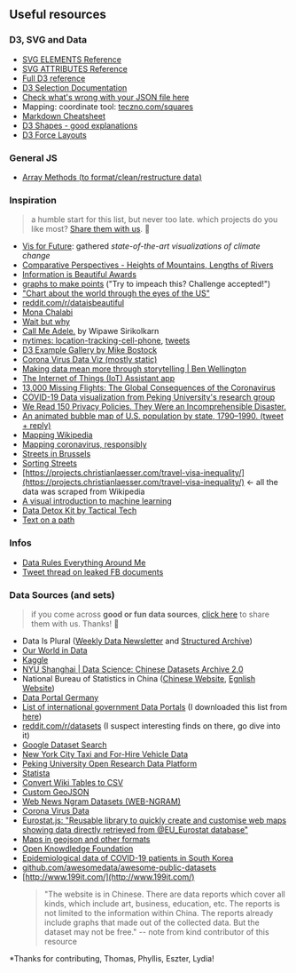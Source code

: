 ## Useful resources


### D3, SVG and Data
- [SVG ELEMENTS Reference](https://developer.mozilla.org/en-US/docs/Web/SVG/Element)
- [SVG ATTRIBUTES Reference](https://developer.mozilla.org/en-US/docs/Web/SVG/Attribute)
- [Full D3 reference](https://github.com/d3/d3/wiki)
- [D3 Selection Documentation](https://github.com/d3/d3-selection)
- [Check what's wrong with your JSON file here](https://jsonlint.com/)
- Mapping: coordinate tool: [teczno.com/squares](http://teczno.com/squares/)
- [Markdown Cheatsheet](https://guides.github.com/features/mastering-markdown/)
- [D3 Shapes - good explanations](https://www.d3indepth.com/shapes/)
- [D3 Force Layouts](https://www.d3indepth.com/force-layout/)

### General JS
- [Array Methods (to format/clean/restructure data)](https://dev.to/thegamefreak720/how-not-to-be-scared-of-js-array-methods-foreach-map-filter-and-reduce-2c13)

### Inspiration
> a humble start for this list, but never too late. which projects do you like most? [Share them with us](https://forms.gle/uQUfHEB1TCVETpZs7). 🍒

- [Vis for Future](https://uclab.fh-potsdam.de/vff/): gathered *state-of-the-art visualizations of climate change*
- [Comparative Perspectives - Heights of Mountains, Lengths of Rivers](http://bibliodyssey.blogspot.com/2008/10/river-deep-mountain-high.html)
- [Information is Beautiful Awards](https://www.informationisbeautifulawards.com/showcase)
- [graphs to make points](https://twitter.com/karim_douieb/status/1181695687005745153) ("Try to impeach this? Challenge accepted!")
- ["Chart about the world through the eyes of the US"](https://pudding.cool/2018/12/countries/)
- [reddit.com/r/dataisbeautiful](https://www.reddit.com/r/dataisbeautiful/)
- [Mona Chalabi](https://www.instagram.com/monachalabi/)
- [Wait but why](https://waitbutwhy.com/)
- [Call Me Adele.](https://medium.com/@wipaweeeeee/call-me-adele-f37162b6ffe5) by Wipawe Sirikolkarn
- [nytimes: location-tracking-cell-phone](https://www.nytimes.com/interactive/2019/12/19/opinion/location-tracking-cell-phone.html), [tweets](https://twitter.com/stuartathompson/status/1207653794462535680)
- [D3 Example Gallery by Mike Bostock](https://observablehq.com/@d3/gallery)
- [Corona Virus Data Viz (mostly static)](https://multimedia.scmp.com/infographics/news/china/article/3047038/wuhan-virus/index.html?)
- [Making data mean more through storytelling | Ben Wellington](https://www.youtube.com/watch?v=6xsvGYIxJok)
- [The Internet of Things (IoT) Assistant app](https://cylab.cmu.edu/news/2020/02/19-privacy-assistant.html)
- [13,000 Missing Flights: The Global Consequences of the Coronavirus](https://www.nytimes.com/interactive/2020/02/21/business/coronavirus-airline-travel.html)
- [COVID-19 Data visualization from Peking University's research group](http://vis.pku.edu.cn/ncov/home.html)
- [We Read 150 Privacy Policies. They Were an Incomprehensible Disaster.](https://www.nytimes.com/interactive/2019/06/12/opinion/facebook-google-privacy-policies.html)
- [An animated bubble map of U.S. population by state, 1790–1990. (tweet + reply)](https://twitter.com/mbostock/status/1232819317055475717?s=20)
- [Mapping Wikipedia](https://www.theatlantic.com/technology/archive/2020/02/where-wikipedias-editors-are-where-they-arent-and-why/605023/)
- [Mapping coronavirus, responsibly](https://www.esri.com/arcgis-blog/products/product/mapping/mapping-coronavirus-responsibly/)
- [Streets in Brussels](https://twitter.com/karim_douieb/status/1235137396418760705)
- [Sorting Streets](http://fakeisthenewreal.org/street-grids/)
- [https://projects.christianlaesser.com/travel-visa-inequality/](https://projects.christianlaesser.com/travel-visa-inequality/) <- all the data was scraped from Wikipedia
- [A visual introduction to machine learning](http://www.r2d3.us/visual-intro-to-machine-learning-part-1/)
- [Data Detox Kit by Tactical Tech](https://datadetoxkit.org/en/home)
- [Text on a path](https://blockbuilder.org/ChandrakantThakkarDigiCorp/c0a2df4928505c9d6a6d42daf6466130)

### Infos

- [Data Rules Everything Around Me](http://dream.netizen.org/)
- [Tweet thread on leaked FB documents](https://twitter.com/WolfieChristl/status/1193990979721793537?s=20)

### Data Sources (and sets)
> if you come across **good or fun data sources**, [click here](https://forms.gle/66oLcntJBgvC3sQaA) to share them with us. Thanks! 🐙


- Data Is Plural ([Weekly Data Newsletter](https://tinyletter.com/data-is-plural) and [Structured Archive](https://docs.google.com/spreadsheets/d/1wZhPLMCHKJvwOkP4juclhjFgqIY8fQFMemwKL2c64vk/edit#gid=0))
- [Our World in Data](https://ourworldindata.org)
- [Kaggle](https://www.kaggle.com/datasets)
- [NYU Shanghai | Data Science: Chinese Datasets Archive 2.0](https://datascience.shanghai.nyu.edu/datasets)
- National Bureau of Statistics in China ([Chinese Website](http://data.stats.gov.cn/easyquery.htm), [Egnlish Website](http://data.stats.gov.cn/english/))
- [Data Portal Germany](https://www.govdata.de/)
- [List of international government Data Portals](gov-data-portals) (I downloaded this list from [here](https://www.data.gov/open-gov/))
- [reddit.com/r/datasets](https://www.reddit.com/r/datasets/) (I suspect interesting finds on there, go dive into it)
- [Google Dataset Search](https://toolbox.google.com/datasetsearch)
- [New York City Taxi and For-Hire Vehicle Data](https://github.com/toddwschneider/nyc-taxi-data)
- [Peking University Open Research Data Platform](https://opendata.pku.edu.cn/)
- [Statista](https://www.statista.com/)
- [Convert Wiki Tables to CSV](https://wikitable2csv.ggor.de/)
- [Custom GeoJSON](https://geojson-maps.ash.ms/)
- [Web News Ngram Datasets (WEB-NGRAM)](https://blog.gdeltproject.org/announcing-the-web-news-ngram-datasets-web-ngram/)
- [Corona Virus Data](https://www.kaggle.com/sudalairajkumar/novel-corona-virus-2019-dataset)
- [Eurostat.js: "Reusable library to quickly create and customise web maps showing data directly retrieved from @EU_Eurostat database"](https://github.com/eurostat/eurostat.js)
- [Maps in geojson and other formats](https://geo.nyu.edu)
- [Open Knowdledge Foundation](https://okfn.org/network/)
- [Epidemiological data of COVID-19 patients in South Korea](https://www.kaggle.com/kimjihoo/coronavirusdataset)
- [github.com/awesomedata/awesome-public-datasets](https://github.com/awesomedata/awesome-public-datasets)
- [http://www.199it.com/](http://www.199it.com/)
  >"The website is in Chinese. There are data reports which cover all kinds, which include art, business, education, etc. The reports is not limited to the information within China. The reports already include graphs that made out of the collected data. But the dataset may not be free." -- note from kind contributor of this resource


\*Thanks for contributing, Thomas, Phyllis, Eszter, Lydia!
